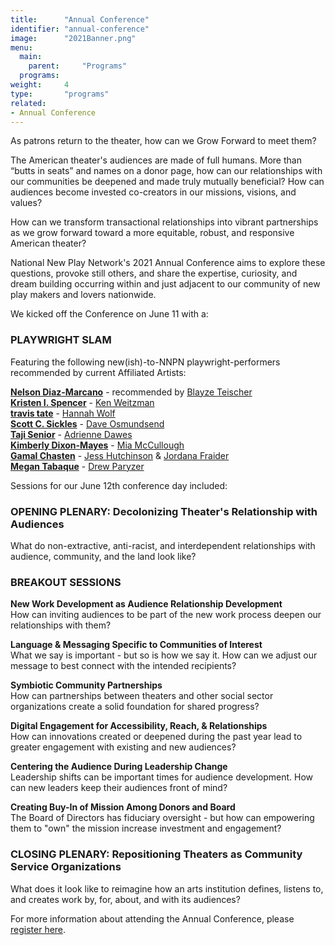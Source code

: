 ```yaml
---
title:      "Annual Conference"
identifier: "annual-conference"
image:      "2021Banner.png"
menu:
  main:
    parent:     "Programs"
  programs:
weight:     4
type:       "programs"
related:
- Annual Conference
---
```

<span class=lead-in>As patrons return to the theater, how can we Grow Forward to meet them?</span>

The American theater's audiences are made of full humans. More than “butts in seats” and names on a donor page, how can our relationships with our communities be deepened and made truly mutually beneficial? How can audiences become invested co-creators in our missions, visions, and values?

How can we transform transactional relationships into vibrant partnerships as we grow forward toward a more equitable, robust, and responsive American theater?

National New Play Network's 2021 Annual Conference aims to explore these questions, provoke still others, and share the expertise, curiosity, and dream building occurring within and just adjacent to our community of new play makers and lovers nationwide.

We kicked off the Conference on June 11 with a:

### PLAYWRIGHT SLAM ###
Featuring the following new(ish)-to-NNPN playwright-performers recommended by current Affiliated Artists:

[**Nelson Diaz-Marcano**](https://newplayexchange.org/users/10377/nelson-diaz-marcano) - recommended by [Blayze Teischer](https://newplayexchange.org/users/46971/blayze-teicher)\
[**Kristen I. Spencer**](https://kristenispencer.com/) - [Ken Weitzman](https://newplayexchange.org/users/435/ken-weitzman)\
[**travis tate**](https://newplayexchange.org/users/1086/travis-tate) - [Hannah Wolf](https://newplayexchange.org/users/5414/hannah-wolf)\
[**Scott C. Sickles**](https://newplayexchange.org/users/2036/scott-sickles) - [Dave Osmundsend](https://newplayexchange.org/users/1889/dave-osmundsen)\
[**Taji Senior**](https://www.tajisenior.com/) - [Adrienne Dawes](https://newplayexchange.org/users/864/adrienne-dawes)\
[**Kimberly Dixon-Mayes**](https://newplayexchange.org/users/15321/kimberly-dixon-mays) - [Mia McCullough](https://newplayexchange.org/users/200/mia-mccullough)\
[**Gamal Chasten**](http://www.universesonstage.com/about_us/gamal_chasten/index.html) - [Jess Hutchinson](https://newplayexchange.org/users/311/jess-hutchinson) & [Jordana Fraider](https://newplayexchange.org/users/1527/jordana-fraider)\
[**Megan Tabaque**](https://newplayexchange.org/users/5090/megan-tabaque) - [Drew Paryzer](https://newplayexchange.org/users/14685/drew-paryzer)

Sessions for our June 12th conference day included:

### OPENING PLENARY: Decolonizing Theater's Relationship with Audiences ###
What do non-extractive, anti-racist, and interdependent relationships with audience, community, and the land look like?

### BREAKOUT SESSIONS ###
**New Work Development as Audience Relationship Development** <br>
How can inviting audiences to be part of the new work process deepen our relationships with them?
 
**Language & Messaging Specific to Communities of Interest** <br>
What we say is important - but so is how we say it. How can we adjust our message to best connect with the intended recipients?
 
**Symbiotic Community Partnerships** <br>
How can partnerships between theaters and other social sector organizations create a solid foundation for shared progress?

**Digital Engagement for Accessibility, Reach, & Relationships** <br>
How can innovations created or deepened during the past year lead to greater engagement with existing and new audiences?
 
**Centering the Audience During Leadership Change** <br>
Leadership shifts can be important times for audience development. How can new leaders keep their audiences front of mind?

**Creating Buy-In of Mission Among Donors and Board** <br>
The Board of Directors has fiduciary oversight - but how can empowering them to "own" the mission increase investment and engagement?
 
### CLOSING PLENARY: Repositioning Theaters as Community Service Organizations ###
What does it look like to reimagine how an arts institution defines, listens to, and creates work by, for, about, and with its audiences?

For more information about attending the Annual Conference, please [register here](http://hopin.com/events/national-new-play-network-annual-conference-growing-forward-transcending-the-transactional).
